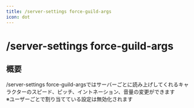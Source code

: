 ```yaml
---
title: /server-settings force-guild-args
icon: dot
---
```


# /server-settings force-guild-args
## 概要
/server-settings force-guild-argsではサーバーごとに読み上げしてくれるキャラクターのスピード、ピッチ、イントネーション、音量の変更ができます 
<br>
※ユーザーごとで割り当てている設定は無効化されます